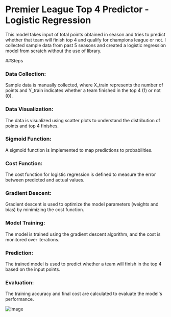 # Premier League Top 4 Predictor - Logistic Regression
This model takes input of total points obtained in season and tries to predict whether that team will finish top 4 and qualify for champions league or not. I collected sample data from past 5 seasons and created a logistic regression model from scratch without the use of library.

##Steps

### Data Collection: 
Sample data is manually collected, where X_train represents the number of points and Y_train indicates whether a team finished in the top 4 (1) or not (0).

### Data Visualization: 
The data is visualized using scatter plots to understand the distribution of points and top 4 finishes.

### Sigmoid Function: 
A sigmoid function is implemented to map predictions to probabilities.

### Cost Function: 
The cost function for logistic regression is defined to measure the error between predicted and actual values.

### Gradient Descent: 
Gradient descent is used to optimize the model parameters (weights and bias) by minimizing the cost function.

### Model Training: 
The model is trained using the gradient descent algorithm, and the cost is monitored over iterations.

### Prediction: 
The trained model is used to predict whether a team will finish in the top 4 based on the input points.

### Evaluation: 
The training accuracy and final cost are calculated to evaluate the model's performance.

![image](https://github.com/user-attachments/assets/3dc6279a-a3d8-45d0-b872-26b34402a45d)
